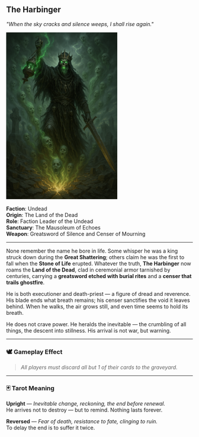 ## The Harbinger

*"When the sky cracks and silence weeps, I shall rise again."*

<img src="../resources/images/cards/characters/the-harbinger.png" width="300px"/>

**Faction**: Undead  
**Origin**: The Land of the Dead  
**Role**: Faction Leader of the Undead  
**Sanctuary**: The Mausoleum of Echoes  
**Weapon**: Greatsword of Silence and Censer of Mourning

---

None remember the name he bore in life. Some whisper he was a king struck down during the **Great Shattering**; others claim he was the first to fall when the **Stone of Life** erupted. Whatever the truth, **The Harbinger** now roams the **Land of the Dead**, clad in ceremonial armor tarnished by centuries, carrying a **greatsword etched with burial rites** and a **censer that trails ghostfire**.

He is both executioner and death-priest — a figure of dread and reverence. His blade ends what breath remains; his censer sanctifies the void it leaves behind. When he walks, the air grows still, and even time seems to hold its breath.

He does not crave power. He heralds the inevitable — the crumbling of all things, the descent into stillness. His arrival is not war, but warning.

---

### 🕊 Gameplay Effect

> *All players must discard all but 1 of their cards to the graveyard.*

---

### 🃏 Tarot Meaning

**Upright** — *Inevitable change, reckoning, the end before renewal.*  
He arrives not to destroy — but to remind. Nothing lasts forever.

**Reversed** — *Fear of death, resistance to fate, clinging to ruin.*  
To delay the end is to suffer it twice.
